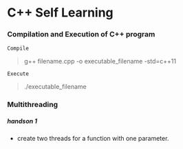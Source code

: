 # C++ Self Learning

### Compilation and Execution of C++ program

 `Compile`
> g++ filename.cpp -o executable_filename -std=c++11

 `Execute`
> ./executable_filename

### Multithreading
 
##### handson 1
- create two threads for a function with one parameter.

